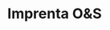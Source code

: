 ---
title: "Imprenta O&S"
url: /almoloya-de-juarez-estado-de-mexico/imprenta-ounds/
shop: Kopieren
---